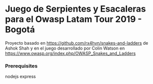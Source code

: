 # Juego de Serpientes y Esacaleras para el Owasp Latam Tour 2019 - Bogotá

Proyecto basado en https://github.com/rx4hvn/snakes-and-ladders de Ashok Shah y en el juego  desarrollado por Colin Watson en  https://www.owasp.org/index.php/OWASP_Snakes_and_Ladders

### Prerequisites

nodejs
express

